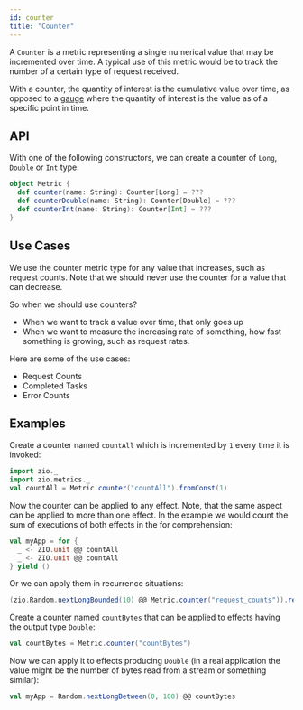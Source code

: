 ```yaml
---
id: counter
title: "Counter"
---
```


A `Counter` is a metric representing a single numerical value that may be incremented over time. A typical use of this metric would be to track the number of a certain type of request received.

With a counter, the quantity of interest is the cumulative value over time, as opposed to a [gauge](gauge.md) where the quantity of interest is the value as of a specific point in time.

## API

With one of the following constructors, we can create a counter of `Long`, `Double` or `Int` type:

```scala
object Metric {
  def counter(name: String): Counter[Long] = ???
  def counterDouble(name: String): Counter[Double] = ???
  def counterInt(name: String): Counter[Int] = ???
}
```

## Use Cases

We use the counter metric type for any value that increases, such as request counts. Note that we should never use the counter for a value that can decrease.

So when we should use counters?

- When we want to track a value over time, that only goes up
- When we want to measure the increasing rate of something, how fast something is growing, such as request rates.

Here are some of the use cases:

- Request Counts
- Completed Tasks
- Error Counts

## Examples

Create a counter named `countAll` which is incremented by `1` every time it is invoked:

```scala mdoc:silent:nest
import zio._
import zio.metrics._
val countAll = Metric.counter("countAll").fromConst(1)
```

Now the counter can be applied to any effect. Note, that the same aspect can be applied to more than one effect. In the example we would count the sum of executions of both effects in the for comprehension:

```scala
val myApp = for {
  _ <- ZIO.unit @@ countAll
  _ <- ZIO.unit @@ countAll
} yield ()
```

Or we can apply them in recurrence situations:

```scala mdoc:silent:nest
(zio.Random.nextLongBounded(10) @@ Metric.counter("request_counts")).repeatUntil(_ == 7)
```

Create a counter named `countBytes` that can be applied to effects having the output type `Double`:

```scala mdoc:silent:nest
val countBytes = Metric.counter("countBytes")
```

Now we can apply it to effects producing `Double` (in a real application the value might be the number of bytes read from a stream or something similar):

```scala mdoc:silent:nest
val myApp = Random.nextLongBetween(0, 100) @@ countBytes
```
